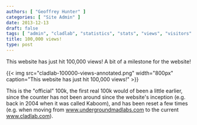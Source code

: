 ```yaml
---
authors: [ "Geoffrey Hunter" ]
categories: [ "Site Admin" ]
date: 2013-12-13
draft: false
tags: [ "admin", "cladlab", "statistics", "stats", "views", "visitors" ]
title: 100,000 views!
type: post
---
```


This website has just hit 100,000 views! A bit of a milestone for the website!

{{< img src="cladlab-100000-views-annotated.png" width="800px" caption="This website has just hit 100,000 views!" >}}

This is the "official" 100k, the first real 100k would of been a little earlier, since the counter has not been around since the website's inception (e.g. back in 2004 when it was called Kaboom), and has been reset a few times (e.g. when moving from www.undergroundmadlabs.com to the current www.cladlab.com).

